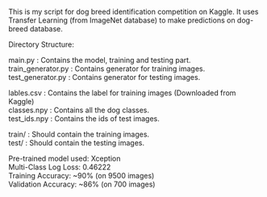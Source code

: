 This is my script for dog breed identification competition on Kaggle. It uses Transfer Learning (from ImageNet database) to make predictions on dog-breed database.

Directory Structure:

main.py : Contains the model, training and testing part.<br/>
train_generator.py : Contains generator for training images.<br/>
test_generator.py : Contains generator for testing images.<br/>

lables.csv : Contains the label for training images (Downloaded from Kaggle)<br/>
classes.npy : Contains all the dog classes.<br/>
test_ids.npy : Contains the ids of test images.<br/>

train/ : Should contain the training images.<br/>
test/ : Should contain the testing images.<br/>

Pre-trained model used: Xception<br/>
Multi-Class Log Loss: 0.46222<br/>
Training Accuracy: ~90% (on 9500 images) <br/>
Validation Accuracy: ~86% (on 700 images) <br/>


